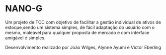 # NANO-G

Um projeto de TCC com objetivo de facilitar a gestão individual de ativos de estoque,sendo um sistema simples, de fácil adaptação do usuário com o mesmo, maleável para qualquer proposta de mercado e com interface amigável é simples.

Desenvolvimento realizado por João Wilges, Alynne Ayumi e Victor Eberling